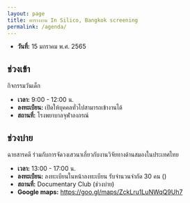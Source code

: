 ```yaml
---
layout: page
title: ตารางงาน In Silico, Bangkok screening
permalink: /agenda/
---
```


- **วันที่:** 15 มกราคม พ.ศ. 2565

## ช่วงเข้า

กิจกรรมวันเด็ก

- **เวลา:** 9:00 - 12:00 น.
- **ลงทะเบียน:** เปิดให้บุคคลทั่วไปสามารถเข้างานได้
- **สถานที่:** โรงพยาบาลจุฬาลงกรณ์

## ช่วงบ่าย

ฉายสารคดี ร่วมกับการจัดวงเสวนาเกี่ยวกับงานวิจัยทางด้านสมองในประเทศไทย

- **เวลา:** 13:00 - 17:00 น.
- **ลงทะเบียน:** ลงทะเบียนในหน้าลงทะเบียน รับจำนวนจำกัด 30 คน ()
- **สถานที่:** Documentary Club (ช่วงบ่าย)
- **Google maps:** https://goo.gl/maps/ZckLru1LuNWqQ9Uh7

